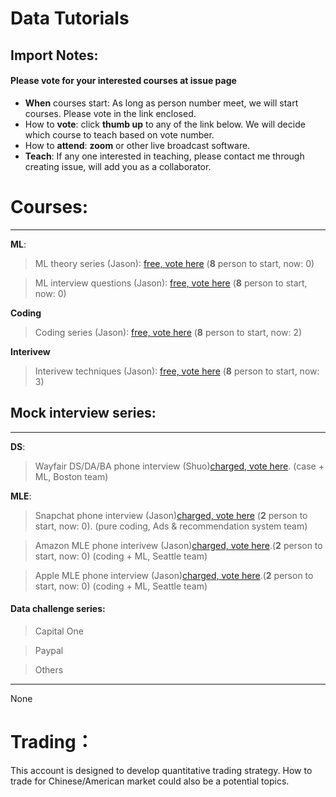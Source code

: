 # Data Tutorials

## Import Notes:
#### Please **vote** for your interested courses at issue page

* **When** courses start: As long as person number meet, we will start courses. Please vote in the link enclosed.
* How to **vote**: click **thumb up** to any of the link below. We will decide which course to teach based on vote number.
* How to **attend**: **zoom** or other live broadcast software.
* **Teach**: If any one interested in teaching, please contact me through creating issue, will add you as a collaborator.

# Courses: 
--------
**ML**:

>  ML theory series (Jason): [free, vote here](https://github.com/Hexgram/tutorials/issues/1) (**8** person to start, now: 0)

>  ML interview questions (Jason): [free, vote here](https://github.com/Hexgram/tutorials/issues/4) (**8** person to start, now: 0)

**Coding**

>  Coding series (Jason): [free, vote here](https://github.com/Hexgram/tutorials/issues/2) (**8** person to start, now: 2)

**Interivew**

>  Interivew techniques (Jason): [free, vote here](https://github.com/Hexgram/tutorials/issues/3) (**8** person to start, now: 3)


## Mock interview series:
-----
**DS**:

>  Wayfair DS/DA/BA phone interview (Shuo)[charged, vote here](). (case + ML, Boston team) 

**MLE**: 

> Snapchat phone interview (Jason)[charged, vote here]() (**2** person to start, now: 0). (pure coding, Ads & recommendation system team)

>  Amazon MLE phone interivew (Jason)[charged, vote here](https://github.com/Hexgram/tutorials/issues/7).(**2** person to start, now: 0) (coding + ML, Seattle team)

>  Apple MLE phone interview (Jason)[charged, vote here](https://github.com/Hexgram/tutorials/issues/6).(**2** person to start, now: 0) (coding + ML, Seattle team)



#### Data challenge series:
> Capital One

> Paypal

> Others

-----

None


# Trading：

This account is designed to develop quantitative trading strategy. How to trade for Chinese/American market could also be a potential topics.

